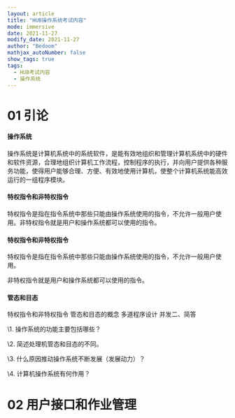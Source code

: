 ```yaml
---
layout: article
title: "HUB操作系统考试内容"
mode: immersive
date: 2021-11-27
modify_date: 2021-11-27
author: "Bedoom"
mathjax_autoNumber: false
show_tags: true
tags: 
  - HUB考试内容
  - 操作系统
---
```


# 01 引论

<div class="card">   
    <div class="card__content">     
        <div class="card__header">       
            <h4>操作系统</h4>     
        </div>    
        <p>操作系统是计算机系统中的系统软件，是能有效地组织和管理计算机系统中的硬件和软件资源，合理地组织计算机工作流程，控制程序的执行，并向用户提供各种服务功能，使得用户能够合理、方便、有效地使用计算机，使整个计算机系统能高效运行的一组程序模块。</p> 
    </div>
</div>

<div class="card">   
    <div class="card__content">     
        <div class="card__header">       
            <h4>特权指令和非特权指令</h4>     
        </div>    
        <p>特权指令是指在指令系统中那些只能由操作系统使用的指令，不允许一般用户使用。非特权指令就是用户和操作系统都可以使用的指令。</p> 
    </div>
</div>

<div class="card">   
    <div class="card__content">     
        <div class="card__header">       
            <h4>特权指令和非特权指令</h4>     
        </div>    
        <p>特权指令是指在指令系统中那些只能由操作系统使用的指令，不允许一般用户使用。</p>
        <p>非特权指令就是用户和操作系统都可以使用的指令。</p> 
    </div>
</div>

<div class="card">   
    <div class="card__content">     
        <div class="card__header">       
            <h4>管态和目态</h4>     
        </div>    
        <p></p> 
    </div>
</div>

 



特权指令和非特权指令  管态和目态的概念 多道程序设计 并发二、简答

\1. 操作系统的功能主要包括哪些？

\2. 简述处理机管态和目态的不同。

\3. 什么原因推动操作系统不断发展（发展动力）？

\4. 计算机操作系统有何作用？

# 02 用户接口和作业管理



